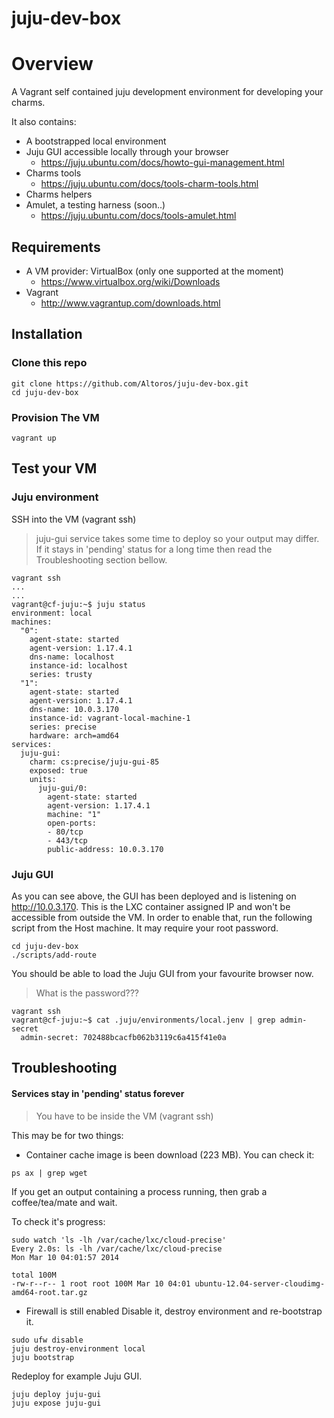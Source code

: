 juju-dev-box
============


# Overview
A Vagrant self contained juju development environment for developing your charms.

It also contains:

* A bootstrapped local environment
* Juju GUI accessible locally through your browser
    - https://juju.ubuntu.com/docs/howto-gui-management.html
* Charms tools
    - https://juju.ubuntu.com/docs/tools-charm-tools.html
* Charms helpers
* Amulet, a testing harness (soon..)
    - https://juju.ubuntu.com/docs/tools-amulet.html


## Requirements

* A VM provider: VirtualBox (only one supported at the moment)
    - https://www.virtualbox.org/wiki/Downloads
* Vagrant
    - http://www.vagrantup.com/downloads.html

## Installation

### Clone this repo

```
git clone https://github.com/Altoros/juju-dev-box.git
cd juju-dev-box
```

### Provision The VM

```
vagrant up
```

## Test your VM

### Juju environment
SSH into the VM (vagrant ssh)
> juju-gui service takes some time to deploy so your output may differ.
> If it stays in 'pending' status for a long time then read the Troubleshooting section bellow.

```
vagrant ssh
...
...
vagrant@cf-juju:~$ juju status
environment: local
machines:
  "0":
    agent-state: started
    agent-version: 1.17.4.1
    dns-name: localhost
    instance-id: localhost
    series: trusty
  "1":
    agent-state: started
    agent-version: 1.17.4.1
    dns-name: 10.0.3.170
    instance-id: vagrant-local-machine-1
    series: precise
    hardware: arch=amd64
services:
  juju-gui:
    charm: cs:precise/juju-gui-85
    exposed: true
    units:
      juju-gui/0:
        agent-state: started
        agent-version: 1.17.4.1
        machine: "1"
        open-ports:
        - 80/tcp
        - 443/tcp
        public-address: 10.0.3.170
```

### Juju GUI
As you can see above, the GUI has been deployed and is listening on http://10.0.3.170.
This is the LXC container assigned IP and won't be accessible from outside the VM.
In order to enable that, run the following script from the Host machine. It may require your root password.

```
cd juju-dev-box
./scripts/add-route
```

You should be able to load the Juju GUI from your favourite browser now.

> What is the password???
```
vagrant ssh
vagrant@cf-juju:~$ cat .juju/environments/local.jenv | grep admin-secret
  admin-secret: 702488bcacfb062b3119c6a415f41e0a
```

## Troubleshooting

#### Services stay in 'pending' status forever
> You have to be inside the VM (vagrant ssh)

This may be for two things:
- Container cache image is been download (223 MB). You can check it:

```
ps ax | grep wget
```
If you get an output containing a process running, then grab a coffee/tea/mate and wait.

To check it's progress:
```
sudo watch 'ls -lh /var/cache/lxc/cloud-precise'
Every 2.0s: ls -lh /var/cache/lxc/cloud-precise                                                                                                                                    Mon Mar 10 04:01:57 2014

total 100M
-rw-r--r-- 1 root root 100M Mar 10 04:01 ubuntu-12.04-server-cloudimg-amd64-root.tar.gz

```

- Firewall is still enabled
Disable it, destroy environment and re-bootstrap it.

```
sudo ufw disable
juju destroy-environment local
juju bootstrap
```

Redeploy for example Juju GUI.

```
juju deploy juju-gui
juju expose juju-gui
```





